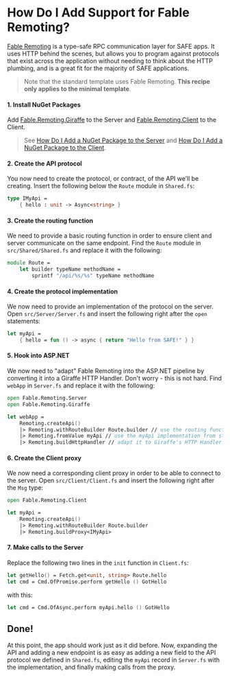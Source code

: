 # How Do I Add Support for Fable Remoting?
[Fable Remoting](https://zaid-ajaj.github.io/Fable.Remoting/) is a type-safe RPC communication layer for SAFE apps. It uses HTTP behind the scenes, but allows you to program against protocols that exist across the application without needing to think about the HTTP plumbing, and is a great fit for the majority of SAFE applications.

> Note that the standard template uses Fable Remoting. **This recipe only applies to the minimal template**.

#### 1. Install NuGet Packages
Add [Fable.Remoting.Giraffe](https://www.nuget.org/packages/Fable.Remoting.Giraffe/) to the Server and [Fable.Remoting.Client](https://www.nuget.org/packages/Fable.Remoting.Client/) to the Client.

> See [How Do I Add a NuGet Package to the Server](../../v4-recipes/package-management/add-nuget-package-to-server.md)
> and [How Do I Add a NuGet Package to the Client](../../recipes/package-management/add-nuget-package-to-client.md).

#### 2. Create the API protocol
You now need to create the protocol, or contract, of the API we’ll be creating. Insert the following below the `Route` module in `Shared.fs`:
```fsharp
type IMyApi =
    { hello : unit -> Async<string> }
```

#### 3. Create the routing function
We need to provide a basic routing function in order to ensure client and server communicate on the
same endpoint. Find the `Route` module in `src/Shared/Shared.fs` and replace it with the following:

```fsharp
module Route =
    let builder typeName methodName =
        sprintf "/api/%s/%s" typeName methodName
```

#### 4. Create the protocol implementation
We now need to provide an implementation of the protocol on the server. Open `src/Server/Server.fs` and insert the following right after the `open` statements:

```fsharp
let myApi =
    { hello = fun () -> async { return "Hello from SAFE!" } }
```

#### 5. Hook into ASP.NET
We now need to "adapt" Fable Remoting into the ASP.NET pipeline by converting it into a Giraffe HTTP Handler. Don't worry - this is not hard. Find `webApp` in `Server.fs` and replace it with the following:

```fsharp
open Fable.Remoting.Server
open Fable.Remoting.Giraffe

let webApp =
    Remoting.createApi()
    |> Remoting.withRouteBuilder Route.builder // use the routing function from step 3
    |> Remoting.fromValue myApi // use the myApi implementation from step 4
    |> Remoting.buildHttpHandler // adapt it to Giraffe's HTTP Handler
```

#### 6. Create the Client proxy
We now need a corresponding client proxy in order to be able to connect to the server. Open `src/Client/Client.fs` and insert the following right after the `Msg` type:
```fsharp
open Fable.Remoting.Client

let myApi =
    Remoting.createApi()
    |> Remoting.withRouteBuilder Route.builder
    |> Remoting.buildProxy<IMyApi>
```

#### 7. Make calls to the Server
Replace the following two lines in the `init` function in `Client.fs`:

```fsharp
let getHello() = Fetch.get<unit, string> Route.hello
let cmd = Cmd.OfPromise.perform getHello () GotHello
```

with this:

```fsharp
let cmd = Cmd.OfAsync.perform myApi.hello () GotHello
```

## Done!
At this point, the app should work just as it did before. Now, expanding the API and adding a new endpoint is as easy as adding a new field to the API protocol we defined in `Shared.fs`, editing the `myApi` record in `Server.fs` with the implementation, and finally making calls from the proxy.